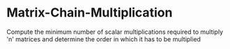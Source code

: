 # Matrix-Chain-Multiplication
Compute the minimum number of scalar multiplications required to multiply 'n' matrices and determine the order in which it has to be multiplied
